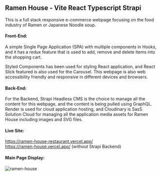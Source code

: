 ## Ramen House - Vite React Typescript Strapi

This is a full stack responsive e-commerce webpage focusing on the food industry of Ramen or Japanese Noodle soup.

#### Front-End:
A simple Single Page Application (SPA) with multiple components in Hooks, and it has a redux feature that is used to add, remove and delete items into the shopping cart.

Styled Components has been used for styling React application, and React Slick featured is also used for the Carousel. This webpage is also web accessibility friendly and responsive in different devices and browsers.

#### Back-End:
For the Backend, Strapi Headless CMS is the choice to manage all the content for this webpage, and the content is being pulled using GraphQL. Render is used for cloud application hosting, and Cloudinary is SasS Solution Cloud for managing all the application media assets for Ramen House including images and SVG files.

#### Live Site:
https://ramen-house-restaurant.vercel.app/ <br>
https://ramen-house.vercel.app/ (without Strapi Backend)

#### Main Page Display:
![ramen-house](https://github.com/gerald-encabo/ramen-house-restaurant/assets/15988182/967a7e4d-08f3-4d91-bdf0-04e365790e4e)
